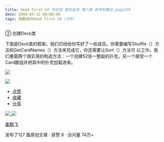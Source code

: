```yaml
---
title: Head First C# 中文版 图文皆译 第八章 枚举和集合 page339
date: 2009-04-12 09:08:00
tags: 我翻译的Head First C#（习作）
---
```

②  创建Deck类

  

下面是Deck类的框架。我们已经给你写好了一些成员。你需要编写Shuffle（）方法和GetCardNames（）方法来完成它，你还需要让Sort（）方法可
以工作。我们重载两个很实用的构造方法：一个创建52张一整副的扑克，另一个接受一个Card数组并把其中的扑克加载进来。

  

![](https://p-blog.csdn.net/images/p_blog_csdn_net/cuipengfei1/EntryImages/20090412/2009-04-12_08-46-07.jpg)

![](https://p-blog.csdn.net/images/p_blog_csdn_net/cuipengfei1/EntryImages/20090412/2009-04-12_08-59-33.jpg)

  * [ 点赞  ](javascript:;)
  * [ 收藏  ](javascript:;)
  * [ 分享 ](javascript:;)

[ ![](https://profile.csdnimg.cn/5/2/5/3_cuipengfei1)
![](https://g.csdnimg.cn/static/user-reg-year/1x/11.png)
](https://blog.csdn.net/cuipengfei1)

[ 崔鹏飞 ](https://blog.csdn.net/cuipengfei1)

发布了127 篇原创文章  ·  获赞 8  ·  访问量 74万+


